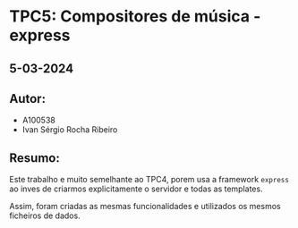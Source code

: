 # TPC5: Compositores de música - express
## 5-03-2024

## Autor:
- A100538
- Ivan Sérgio Rocha Ribeiro

## Resumo:

Este trabalho e muito semelhante ao TPC4, porem usa a framework `express` ao inves de criarmos explicitamente o servidor e todas as templates.

Assim, foram criadas as mesmas funcionalidades e utilizados os mesmos ficheiros de dados.